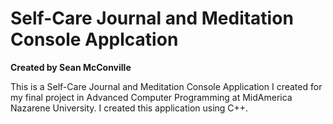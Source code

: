 # Self-Care Journal and Meditation Console Applcation
**Created by Sean McConville**

This is a Self-Care Journal and Meditation Console Application I created for my final project in Advanced Computer Programming at MidAmerica Nazarene University. I created this application using C++. 
